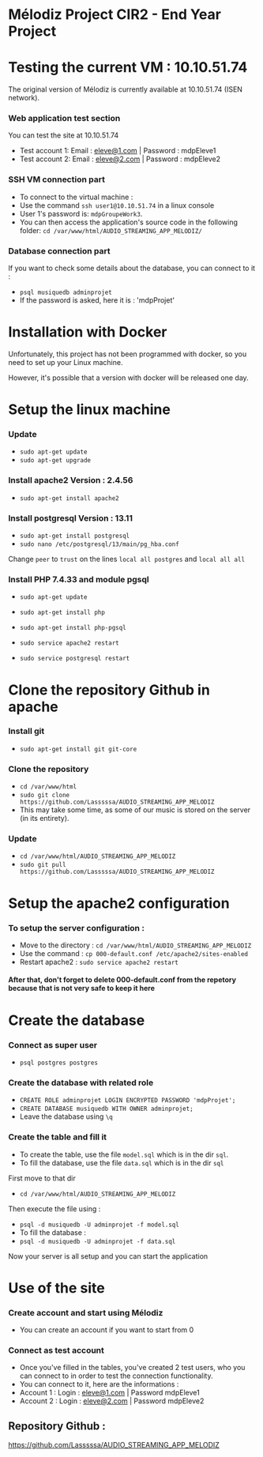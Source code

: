 # Mélodiz Project CIR2 - End Year Project

# Testing the current VM : 10.10.51.74
The original version of Mélodiz is currently available at 10.10.51.74 (ISEN network). 
### Web application test section 
You can test the site at 10.10.51.74
- Test account 1: Email : eleve@1.com | Password : mdpEleve1
- Test account 2: Email : eleve@2.com | Password : mdpEleve2

### SSH VM connection part
- To connect to the virtual machine : 
- Use the command `ssh user1@10.10.51.74` in a linux console
- User 1's password is: `mdpGroupeWork3`.
- You can then access the application's source code in the following folder: `cd /var/www/html/AUDIO_STREAMING_APP_MELODIZ/`

### Database connection part
If you want to check some details about the database, you can connect to it :
- `psql musiquedb adminprojet`
- If the password is asked, here it is : 'mdpProjet'

# Installation with Docker
Unfortunately, this project has not been programmed with docker, so you need to set up your Linux machine.

However, it's possible that a version with docker will be released one day.

# Setup the linux machine

### Update
- `sudo apt-get update`
- `sudo apt-get upgrade`

### Install apache2 Version : 2.4.56
- `sudo apt-get install apache2`

### Install postgresql Version : 13.11
- `sudo apt-get install postgresql`
- `sudo nano /etc/postgresql/13/main/pg_hba.conf`

Change `peer` to `trust` on the lines `local all postgres` and `local all all`

### Install PHP 7.4.33 and module pgsql
- `sudo apt-get update`
- `sudo apt-get install php`
- `sudo apt-get install php-pgsql`

- `sudo service apache2 restart`
- `sudo service postgresql restart`

# Clone the repository Github in apache
### Install git
- `sudo apt-get install git git-core`
### Clone the repository
- `cd /var/www/html`
- `sudo git clone https://github.com/Lasssssa/AUDIO_STREAMING_APP_MELODIZ` 
- This may take some time, as some of our music is stored on the server (in its entirety).
### Update
- `cd /var/www/html/AUDIO_STREAMING_APP_MELODIZ`
- `sudo git pull https://github.com/Lasssssa/AUDIO_STREAMING_APP_MELODIZ`

# Setup the apache2 configuration

### To setup the server configuration :
- Move to the directory : `cd /var/www/html/AUDIO_STREAMING_APP_MELODIZ`
- Use the command : `cp 000-default.conf /etc/apache2/sites-enabled`
- Restart apache2 : `sudo service apache2 restart`
#### After that, don't forget to delete 000-default.conf from the repetory because that is not very safe to keep it here

# Create the database

### Connect as super user
- `psql postgres postgres`

### Create the database with related role
- `CREATE ROLE adminprojet LOGIN ENCRYPTED PASSWORD 'mdpProjet';`
- `CREATE DATABASE musiquedb WITH OWNER adminprojet;`
- Leave the database using `\q`

### Create the table and fill it
- To create the table, use the file `model.sql` which is in the dir `sql`.
- To fill the database, use the file `data.sql` which is in the dir `sql` 

First move to that dir
- `cd /var/www/html/AUDIO_STREAMING_APP_MELODIZ`

Then execute the file using : 
- `psql -d musiquedb -U adminprojet -f model.sql`
- To fill the database : 
- `psql -d musiquedb -U adminprojet -f data.sql`

Now your server is all setup and you can start the application

# Use of the site

### Create account and start using Mélodiz

- You can create an account if you want to start from 0

### Connect as test account

- Once you've filled in the tables, you've created 2 test users, who you can connect to in order to test the connection functionality.
- You can connect to it, here are the informations : 
- Account 1 : Login : eleve@1.com | Password mdpEleve1
- Account 2 : Login : eleve@2.com | Password mdpEleve2

## Repository Github : 
https://github.com/Lasssssa/AUDIO_STREAMING_APP_MELODIZ

